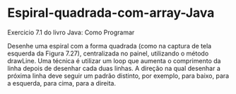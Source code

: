 # Espiral-quadrada-com-array-Java
Exercicio 7.1 do livro Java: Como Programar

Desenhe uma espiral com a forma quadrada (como na captura de tela esquerda da Figura 7.27), centralizada no painel, utilizando
o método drawLine. Uma técnica é utilizar um loop que aumenta o comprimento da linha depois de desenhar cada duas linhas. A
direção na qual desenhar a próxima linha deve seguir um padrão distinto, por exemplo, para baixo, para a esquerda, para cima, para
a direita.
